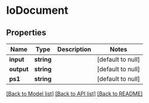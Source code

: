 # IoDocument

## Properties
Name | Type | Description | Notes
------------ | ------------- | ------------- | -------------
**input** | **string** |  | [default to null]
**output** | **string** |  | [default to null]
**ps1** | **string** |  | [default to null]

[[Back to Model list]](../README.md#documentation-for-models) [[Back to API list]](../README.md#documentation-for-api-endpoints) [[Back to README]](../README.md)



